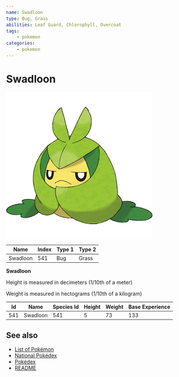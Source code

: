 ```yaml
---
name: Swadloon
type: Bug, Grass
abilities: Leaf Guard, Chlorophyll, Overcoat
tags:
    - pokemon
categories:
    - pokemon
---
```


# Swadloon


![Swadloon](images/541.png)

| **Name** | **Index** | **Type 1** | **Type 2** |
|----|----|----|----|
| Swadloon | 541 | Bug | Grass  |

**Swadloon** 


Height is measured in decimeters (1/10th of a meter)

Weight is measured in hectograms (1/10th of a kilogram)

| **Id** | **Name** | **Species Id** | **Height** | **Weight** | **Base Experience** |
|--------|----------|----------------|------------|------------|---------------------|
| 541 | Swadloon | 541 | 5 | 73 | 133 |


## See also

- [List of Pokémon](../pokemon.md)
- [National Pokédex](../national_pokedex.md)
- [Pokédex](../pokedex.md)
- [README](../README.md)
